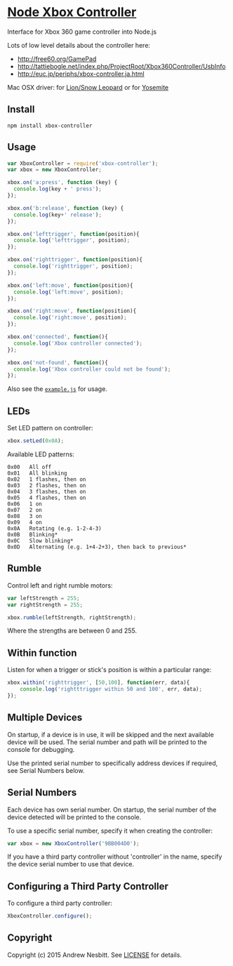 # [Node Xbox Controller](https://libraries.io/npm/xbox-controller)

Interface for Xbox 360 game controller into Node.js

Lots of low level details about the controller here:
* http://free60.org/GamePad
* http://tattiebogle.net/index.php/ProjectRoot/Xbox360Controller/UsbInfo
* http://euc.jp/periphs/xbox-controller.ja.html

Mac OSX driver: for [Lion/Snow Leopard](http://tattiebogle.net/index.php/ProjectRoot/Xbox360Controller/OsxDriver)
or for [Yosemite](https://github.com/d235j/360Controller-n/releases)

## Install

    npm install xbox-controller

## Usage

```javascript
var XboxController = require('xbox-controller');
var xbox = new XboxController;

xbox.on('a:press', function (key) {
  console.log(key + ' press');
});

xbox.on('b:release', function (key) {
  console.log(key+' release');
});

xbox.on('lefttrigger', function(position){
  console.log('lefttrigger', position);
});

xbox.on('righttrigger', function(position){
  console.log('righttrigger', position);
});

xbox.on('left:move', function(position){
  console.log('left:move', position);
});

xbox.on('right:move', function(position){
  console.log('right:move', position);
});

xbox.on('connected', function(){
  console.log('Xbox controller connected');
});

xbox.on('not-found', function(){
  console.log('Xbox controller could not be found');
});
```

Also see the [`example.js`](https://github.com/andrew/node-xbox-controller/blob/master/example.js) for usage.

## LEDs

Set LED pattern on controller:

```javascript
xbox.setLed(0x0A);
```

Available LED patterns:

    0x00   All off
    0x01   All blinking
    0x02   1 flashes, then on
    0x03   2 flashes, then on
    0x04   3 flashes, then on
    0x05   4 flashes, then on
    0x06   1 on
    0x07   2 on
    0x08   3 on
    0x09   4 on
    0x0A   Rotating (e.g. 1-2-4-3)
    0x0B   Blinking*
    0x0C   Slow blinking*
    0x0D   Alternating (e.g. 1+4-2+3), then back to previous*

## Rumble

Control left and right rumble motors:

```javascript
var leftStrength = 255;
var rightStrength = 255;

xbox.rumble(leftStrength, rightStrength);
```

Where the strengths are between 0 and 255.

## Within function

Listen for when a trigger or stick's position is within a particular range:

```javascript
xbox.within('righttrigger', [50,100], function(err, data){
	console.log('rightttrigger within 50 and 100', err, data);
});
```

## Multiple Devices

On startup, if a device is in use, it will be skipped and the next available device will be used.  The serial number and
path will be printed to the console for debugging.

Use the printed serial number to specifically address devices if required, see Serial Numbers below.

## Serial Numbers

Each device has own serial number.  On startup, the serial number of the device detected will be printed to the console.

To use a specific serial number, specify it when creating the controller:

```javascript
var xbox = new XboxController('9BB004D0');
```

If you have a third party controller without 'controller' in the name, specify the device serial number to use that
 device.

## Configuring a Third Party Controller

To configure a third party controller:

```javascript
XboxController.configure();
```

## Copyright

Copyright (c) 2015 Andrew Nesbitt. See [LICENSE](https://github.com/andrew/node-xbox-controller/blob/master/LICENSE) for details.
